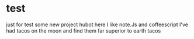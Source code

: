 # test
just for test some new project
hubot here I like note.Js and coffeescript
I've had tacos on the moon and find them far superior to earth tacos
